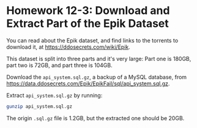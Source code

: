 # Homework 12-3: Download and Extract Part of the Epik Dataset

You can read about the Epik dataset, and find links to the torrents to download it, at https://ddosecrets.com/wiki/Epik.

This dataset is split into three parts and it's very large: Part one is 180GB, part two is 72GB, and part three is 104GB. 

Download the `api_system.sql.gz`, a backup of a MySQL database, from https://data.ddosecrets.com/Epik/EpikFail/sql/api_system.sql.gz.

Extract `api_system.sql.gz` by running:

```sh
gunzip api_system.sql.gz
```

The origin `.sql.gz` file is 1.2GB, but the extracted one should be 20GB.